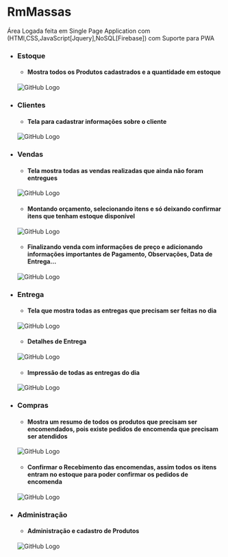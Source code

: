 # RmMassas
Área Logada feita em Single Page Application com (HTMl,CSS,JavaScript[Jquery],NoSQL[Firebase]) com Suporte para PWA

- ### Estoque
  - #### Mostra todos os Produtos cadastrados e a quantidade em estoque
  ![GitHub Logo](/Readme/Estoque.png)

- ### Clientes
  - #### Tela para cadastrar informações sobre o cliente
  ![GitHub Logo](/Readme/CadCliente.png)

- ### Vendas
  - #### Tela mostra todas as vendas realizadas que ainda não foram entregues
  ![GitHub Logo](/Readme/Vendas.png)
  - #### Montando orçamento, selecionando itens e só deixando confirmar itens que tenham estoque disponível
  ![GitHub Logo](/Readme/ItensNovaVenda.png)
  - #### Finalizando venda com informações de preço e adicionando informações importantes de Pagamento, Observações, Data de Entrega...
  ![GitHub Logo](/Readme/FinalizaVenda.png)

- ### Entrega
  - #### Tela que mostra todas as entregas que precisam ser feitas no dia
  ![GitHub Logo](/Readme/Entregas.png)
  - #### Detalhes de Entrega
  ![GitHub Logo](/Readme/DetalheEntrega.png)
  - #### Impressão de todas as entregas do dia
  ![GitHub Logo](/Readme/ImpressãoEntregas.png)
  
- ### Compras
  - #### Mostra um resumo de todos os produtos que precisam ser encomendados, pois existe pedidos de encomenda que precisam ser atendidos
  ![GitHub Logo](/Readme/Encomendas.png)
  - #### Confirmar o Recebimento das encomendas, assim todos os itens entram no estoque para poder confirmar os pedidos de encomenda
  ![GitHub Logo](/Readme/Encomendas2.png)
  
- ### Administração
  - #### Administração e cadastro de Produtos
  ![GitHub Logo](/Readme/Administracao.png)
  









